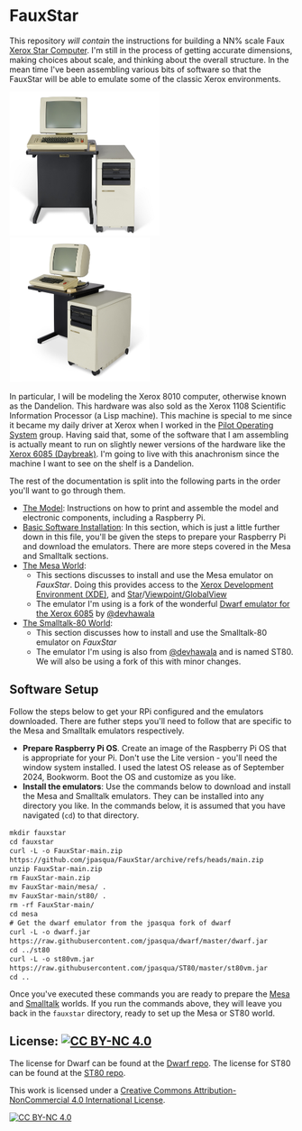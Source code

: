 # FauxStar

This repository *will contain* the instructions for building a NN% scale Faux [Xerox Star Computer](https://en.wikipedia.org/wiki/Xerox_Star). I'm still in the process of getting accurate dimensions, making choices about scale, and thinking about the overall structure. In the mean time I've been assembling various bits of software so that the FauxStar will be able to emulate some of the classic Xerox environments.

[<img src="images/XeroxDandelionFront.jpg" height="256">](images/XeroxDandelionFront.jpg)
[<img src="images/XeroxDandelionOblique.jpg" height="256">](images/XeroxDandelionOblique.jpg)

In particular, I will be modeling the Xerox 8010 computer, otherwise known as the Dandelion. This hardware was also sold as the Xerox 1108 Scientific Information Processor (a Lisp machine). This machine is special to me since it became my daily driver at Xerox when I worked in the [Pilot Operating System](https://en.wikipedia.org/wiki/Pilot_(operating_system)) group. Having said that, some of the software that I am assembling is actually meant to run on slightly newer versions of the hardware like the [Xerox 6085 (Daybreak)](https://en.wikipedia.org/wiki/Xerox_Daybreak). I'm going to live with this anachronism since the machine I want to see on the shelf is a Dandelion.

The rest of the documentation is split into the following parts in the order you'll want to go through them.

* [The Model](FauxStar_model.md): Instructions on how to print and assemble the model and electronic components, including a Raspberry Pi.
* [Basic Software Installation](): In this section, which is just a little further down in this file, you'll be given the steps to prepare your Raspberry Pi and download the emulators. There are more steps covered in the Mesa and Smalltalk sections. 
* [The Mesa World](FauxStar_Mesa.md):
	* This sections discusses to install and use the Mesa emulator on *FauxStar*. Doing this provides access to the [Xerox Development Environment (XDE)](https://web.archive.org/web/20041204132344/http://www.apearson.f2s.com/xde.html), and [Star](https://en.wikipedia.org/wiki/Xerox_Star#User_interface)/[Viewpoint/GlobalView](https://en.wikipedia.org/wiki/GlobalView)
	* The emulator I'm using is a fork of the wonderful [Dwarf emulator for the Xerox 6085](https://github.com/devhawala/dwarf) by [@devhawala](https://github.com/devhawala) 
* [The Smalltalk-80 World](FauxStar_ST80.md):
	* This section discusses how to install and use the Smalltalk-80 emulator on *FauxStar*
	* The emulator I'm using is also from [@devhawala](https://github.com/devhawala) and is named ST80. We will also be using a fork of this with minor changes. 

## Software Setup

Follow the steps below to get your RPi configured and the emulators downloaded. There are futher steps you'll need to follow that are specific to the Mesa and Smalltalk emulators respectively.

* **Prepare Raspberry Pi OS**. Create an image of the Raspberry Pi OS that is appropriate for your Pi. Don't use the Lite version - you'll need the window system installed. I used the latest OS release as of September 2024, Bookworm. Boot the OS and customize as you like.
* **Install the emulators**: Use the commands below to download and install the Mesa and Smalltalk emulators. They can be installed into any directory you like. In the commands below, it is assumed that you have navigated (`cd`) to that directory.

```
mkdir fauxstar
cd fauxstar
curl -L -o FauxStar-main.zip https://github.com/jpasqua/FauxStar/archive/refs/heads/main.zip
unzip FauxStar-main.zip
rm FauxStar-main.zip
mv FauxStar-main/mesa/ .
mv FauxStar-main/st80/ .
rm -rf FauxStar-main/
cd mesa
# Get the dwarf emulator from the jpasqua fork of dwarf
curl -L -o dwarf.jar https://raw.githubusercontent.com/jpasqua/dwarf/master/dwarf.jar
cd ../st80
curl -L -o st80vm.jar https://raw.githubusercontent.com/jpasqua/ST80/master/st80vm.jar
cd ..
```

Once you've executed these commands you are ready to prepare the [Mesa](FauxStar_Mesa.md) and [Smalltalk](FauxStar_ST80.md) worlds. If you run the commands above, they will leave you back in the `fauxstar` directory, ready to set up the Mesa or ST80 world.

## License: [![CC BY-NC 4.0][cc-by-nc-shield]][cc-by-nc]

The license for Dwarf can be found at the [Dwarf repo](https://github.com/devhawala/dwarf).
The license for ST80 can be found at the [ST80 repo](https://github.com/devhawala/ST80).

This work is licensed under a
[Creative Commons Attribution-NonCommercial 4.0 International License][cc-by-nc].

[![CC BY-NC 4.0][cc-by-nc-image]][cc-by-nc]

[cc-by-nc]: https://creativecommons.org/licenses/by-nc/4.0/
[cc-by-nc-image]: https://licensebuttons.net/l/by-nc/4.0/88x31.png
[cc-by-nc-shield]: https://img.shields.io/badge/License-CC%20BY--NC%204.0-lightgrey.svg

